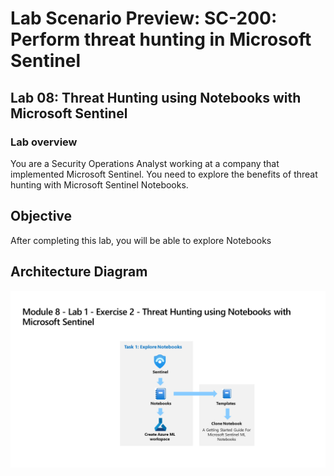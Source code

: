 # Lab Scenario Preview: SC-200: Perform threat hunting in Microsoft Sentinel
## Lab 08: Threat Hunting using Notebooks with Microsoft Sentinel
### Lab overview

You are a Security Operations Analyst working at a company that implemented Microsoft Sentinel. You need to explore the benefits of threat hunting with Microsoft Sentinel Notebooks.

## Objective
  
After completing this lab, you will be able to explore Notebooks

## Architecture Diagram

 ![](media/SC-200-Lab_Diagrams_Mod8_L1_Ex2.png)









